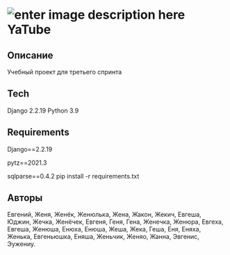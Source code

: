 ﻿# ![enter image description here](https://assets.bigcartel.com/product_images/196239439/94807028.png?auto=format&amp;fit=max&amp;h=40&amp;w=40) YaTube





## Описание

Учебный проект для третьего спринта

## Tech
Django 2.2.19
Python 3.9

## Requirements
Django==2.2.19

pytz==2021.3

sqlparse==0.4.2
pip install -r requirements.txt



## Авторы
Евгений, Женя, Женёк, Женюлька, Жена, Жакон, Жекич, Евгеша, Юджин, Жечка, Женёчек, Евгеня, Геня, Гена, Женечка, Женюра, Евгеха, Евгеша, Женюша, Енюха, Енюша, Жеша, Жека, Геша, Еня, Еняха, Женька, Евгеньюшка, Еняша, Женьчик, Женяо, Жанна, Эвгенис, Эужениу.




